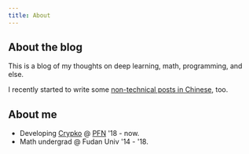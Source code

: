 ```yaml
---
title: About
---
```


## About the blog

This is a blog of my thoughts on deep learning, math, programming, and else.

I recently started to write some [non-technical posts in Chinese](https://hanezu.net/cn/%E5%85%B3%E4%BA%8E%E5%86%99%E5%8D%9A%E5%AE%A2.html), too.

## About me

* Developing [Crypko](https://crypko.ai) @ [PFN](https://www.preferred-networks.jp/) '18 \- now.
* Math undergrad @ Fudan Univ '14 \- '18.